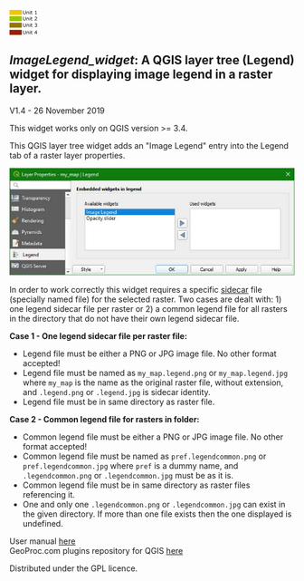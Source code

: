 ![](icon.png) 
## *ImageLegend_widget*: A QGIS layer tree (Legend) widget for displaying image legend in a raster layer.

V1.4 - 26 November 2019

This widget works only on QGIS version >= 3.4.

This QGIS layer tree widget adds an "Image Legend" entry into the Legend tab of a raster layer properties.

![](wil2.jpg)

In order to work correctly this widget requires a specific <a href="https://en.wikipedia.org/wiki/Sidecar_file" target="_blank">sidecar</a> file (specially named file) for the selected raster. Two cases are dealt with: 1) one legend sidecar file per raster or 2) a common legend file for all rasters in the directory that do not have their own legend sidecar file.

**Case 1 - One legend sidecar file per raster file:**

* Legend file must be either a PNG or JPG image file. No other format accepted!
* Legend file must be named as `my_map.legend.png` or `my_map.legend.jpg` where `my_map` is the name as the original raster file, without extension, and `.legend.png` or `.legend.jpg` is sidecar identity.
* Legend file must be in same directory as raster file.

**Case 2 - Common legend file for rasters in folder:**

* Common legend file must be either a PNG or JPG image file. No other format accepted!
* Common legend file must be named as `pref.legendcommon.png` or `pref.legendcommon.jpg` where `pref` is a dummy name, and `.legendcommon.png` or `.legendcommon.jpg` must be as it is.
* Common legend file must be in same directory as raster files referencing it.
* One and only one `.legendcommon.png` or `.legendcommon.jpg` can exist in the given directory. If more than one file exists then the one displayed is undefined.

User manual [here](https://www.geoproc.com/be/image_legend_widget.htm)<br>
GeoProc.com plugins repository for QGIS [here](https://www.geoproc.com/be/plugins.xml)

Distributed under the GPL licence.
